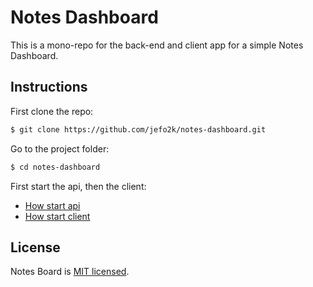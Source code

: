 # Notes Dashboard

This is a mono-repo for the back-end and client app for a simple Notes Dashboard.

## Instructions

First clone the repo:

```bash
$ git clone https://github.com/jefo2k/notes-dashboard.git
```

Go to the project folder:

```bash
$ cd notes-dashboard
```

First start the api, then the client:

- [How start api](./back-end)
- [How start client](./front-end)

## License

Notes Board is [MIT licensed](LICENSE).
